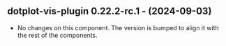   ## dotplot-vis-plugin 0.22.2-rc.1 - (2024-09-03)
  
  * No changes on this component. The version is bumped to align it
    with the rest of the components.
